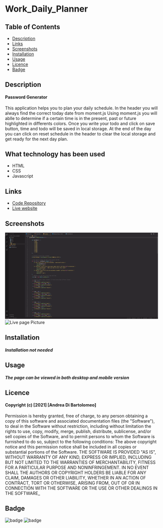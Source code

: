# Work_Daily_Planner

## Table of Contents

* [Description](#Description)
* [Links](#links)
* [Screenshots](#Screenshots)
* [Installation](#installation)
* [Usage](#Usage)
* [Licence](#Licence)
* [Badge](#Badge)

## Description

#### Password Generator
This application helps you to plan your daily schedule. In the header you will always find the correct today date from moment.js
Using moment.js you will ablle to determine if a certain time is in the present, past or future highlighted in differents colors.
Once you write your todo and click on save button, time and todo will be saved in local storage. At the end of the day you can 
click on reset schedule in the header to clear the local storage  and get ready for the next day plan.

## What technology has been used
* HTML
* CSS
* Javascript


## Links

* [Code Repository](https://github.com/Lloret82/Work_Daily_Planner)
* [Live website](https://lloret82.github.io/Work_Daily_Planner/)



## Screenshots

 ![Code](./assets/img/code.png)
 ![Live page Picture](./assets/img/live.png)


## Installation

#### _Installation not needed_

## Usage

#### _The page can be viewed in both desktop and mobile version_




## Licence

#### Copyright (c) [2021] [Andrea Di Bartolomeo]
Permission is hereby granted, free of charge, to any person obtaining a copy
of this software and associated documentation files (the "Software"), to deal
in the Software without restriction, including without limitation the rights
to use, copy, modify, merge, publish, distribute, sublicense, and/or sell
copies of the Software, and to permit persons to whom the Software is
furnished to do so, subject to the following conditions:
The above copyright notice and this permission notice shall be included in all
copies or substantial portions of the Software.
THE SOFTWARE IS PROVIDED "AS IS", WITHOUT WARRANTY OF ANY KIND, EXPRESS OR
IMPLIED, INCLUDING BUT NOT LIMITED TO THE WARRANTIES OF MERCHANTABILITY,
FITNESS FOR A PARTICULAR PURPOSE AND NONINFRINGEMENT. IN NO EVENT SHALL THE
AUTHORS OR COPYRIGHT HOLDERS BE LIABLE FOR ANY CLAIM, DAMAGES OR OTHER
LIABILITY, WHETHER IN AN ACTION OF CONTRACT, TORT OR OTHERWISE, ARISING FROM,
OUT OF OR IN CONNECTION WITH THE SOFTWARE OR THE USE OR OTHER DEALINGS IN THE
SOFTWARE_

## Badge
![badge](https://img.shields.io/amo/rating/5?style=plastic)
![badge](https://img.shields.io/github/release-date/Lloret82/Horiseon_Code_Refactor_Homework_1)


